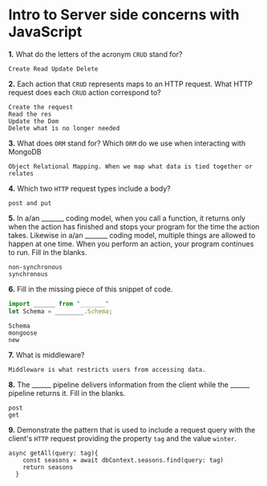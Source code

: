 # Intro to Server side concerns with JavaScript

**1.** What do the letters of the acronym `CRUD` stand for?
<!-- enter you answer in the space below -->
```
Create Read Update Delete
```
**2.** Each action that `CRUD` represents maps to an HTTP request. What HTTP request does each `CRUD` action correspond to?
<!-- enter you answer in the space below -->
```
Create the request
Read the res
Update the Dom
Delete what is no longer needed
```
**3.** What does `ORM` stand for? Which `ORM` do we use when interacting with MongoDB
<!-- enter you answer in the space below -->
```
Object Relational Mapping. When we map what data is tied together or relates
```
**4.** Which two `HTTP` request types include a body?
<!-- enter you answer in the space below -->
```
post and put
```
**5.** In a/an _______ coding model, when you call a function, it returns only when the action has finished and stops your program for the time the action takes. Likewise in a/an _______ coding model, multiple things are allowed to happen at one time. When you perform an action, your program continues to run.  Fill in the blanks.
<!-- enter you answer in the space below -->
```
non-synchronous 
synchronous
```

**6.** Fill in the missing piece of this snippet of code.
```js
import ______ from "_______"
let Schema = ________.Schema;
```
<!-- enter you answer in the space below -->
```
Schema
mongoose
new
```
**7.** What is middleware?
<!-- enter you answer in the space below -->
```
Middleware is what restricts users from accessing data.
```
**8.** The ______ pipeline delivers information from the client while the ______ pipeline returns it. Fill in the blanks. 
<!-- enter you answer in the space below -->
```
post
get
```
**9.** 
Demonstrate the pattern that is used to include a request query with the client's `HTTP` request providing the property `tag` and the value `winter`.
<!-- enter you answer in the space below -->
```
async getAll(query: tag){
    const seasons = await dbContext.seasons.find(query: tag)
    return seasons
  }
```